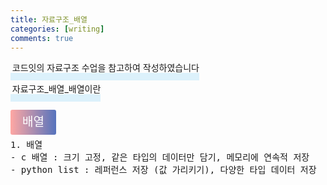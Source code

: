 ```yaml
---
title: 자료구조_배열
categories: [writing]
comments: true
---
```

<p><span style="border-bottom: 12px solid #dcf1fb; padding: 0 0 0 0.2em;">코드잇의 자료구조 수업을 참고하여 작성하였습니다</span></p>
<p><span style="border-bottom: 12px solid #dcf1fb; padding: 0 0 0 0.2em;">자료구조_배열_배열이란</span></p>

<html lang="en">
<head>
    <meta charset="UTF-8">
    <title>정의</title>
</head>
<body>

<pre>
</pre>

<p><span style="background: linear-gradient(to right, #ffa7a3, #5673bd); padding: 0.43em 1em; font-size: 19px; border-radius: 3px; color: #ffffff;">배열</span></p>
<pre>
1. 배열
- c 배열 : 크기 고정, 같은 타입의 데이터만 담기, 메모리에 연속적 저장
- python list : 레퍼런스 저장 (값 가리키기), 다양한 타입 데이터 저장
</pre>

</body>
</html>

